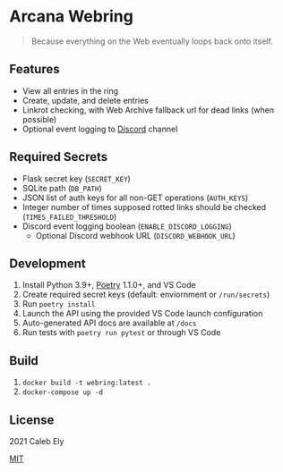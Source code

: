 # Arcana Webring

> Because everything on the Web eventually loops back onto itself.

## Features

- View all entries in the ring
- Create, update, and delete entries
- Linkrot checking, with Web Archive fallback url for dead links (when possible)
- Optional event logging to [Discord](https://discord.com/) channel

## Required Secrets

- Flask secret key (`SECRET_KEY`)
- SQLite path (`DB_PATH`)
- JSON list of auth keys for all non-GET operations (`AUTH_KEYS`)
- Integer number of times supposed rotted links should be checked (`TIMES_FAILED_THRESHOLD`)
- Discord event logging boolean (`ENABLE_DISCORD_LOGGING`)
  - Optional Discord webhook URL (`DISCORD_WEBHOOK_URL`)

## Development

1. Install Python 3.9+, [Poetry](https://poetry.eustace.io/) 1.1.0+, and VS Code
1. Create required secret keys (default: enviornment or `/run/secrets`)
1. Run `poetry install`
1. Launch the API using the provided VS Code launch configuration
1. Auto-generated API docs are available at `/docs`
1. Run tests with `poetry run pytest` or through VS Code

## Build

1. `docker build -t webring:latest .`
1. `docker-compose up -d`

## License

2021 Caleb Ely

[MIT](LICENSE)
